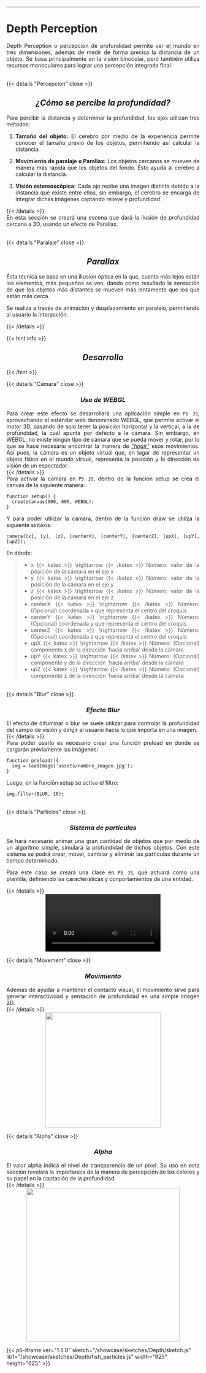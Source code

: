 ***
# **Depth Perception**

<div style="text-align: justify;">
Depth Perception o percepción de profundidad permite ver el mundo en tres dimensiones, además de medir de forma precisa la distancia de un objeto. Se basa principalmente en la visión binocular, pero tambiém utiliza recursos monoculares para lograr una percepción integrada final.
</div>
<br>

{{< details "Percepción" close >}}
<div style="text-align: center;">

## *¿Cómo se percibe la profundidad?*
</div>
<div style="text-align: justify;">
Para percibir la distancia y determinar la profundidad, los ojos utilizan tres métodos:

1. **Tamaño del objeto:** El cerebro por medio de la experiencia permite conocer el tamaño previo de los objetos, permitiendo así calcular la distancia.

2. **Movimiento de paralaje o Parallax:** Los objetos cercanos se mueven de manera más rápida que los objetos del fondo. Ésto ayuda al cerebro a calcular la distancia.

3. **Visión estereoscópica:** Cada ojo recibe una imagen distinta debido a la distancia que existe entre ellos, sin embargo, el cerebro se encarga de integrar dichas imágenes captando relieve y profundidad.
</div>
{{< /details >}}

<br>
<div style="text-align: justify;">
En esta sección se creará una escena que dará la ilusión de profundidad cercana a 3D, usando un efecto de Parallax.
</div>
<br>

{{< details "Paralaje" close >}}
<div style="text-align: center;">

## *Parallax*
</div>
<div style="text-align: justify;">
Ésta técnica se basa en una iliusion óptica en la que, cuanto más lejos están los elementos, más pequeños se ven, dando como resultado la sensación de que los objetos más distantes se mueven más lentamente que los que están más cerca. 

Se realiza a través de animación y desplazamiento en paralelo, permitiendo al usuario la interacción.

</div>
{{< /details >}}

{{< hint info >}}
<div style="text-align: center;">

## *Desarrollo*
</div>
{{< /hint  >}}

{{< details "Cámara" close >}}
<div style="text-align: center;">

### *Uso de WEBGL*
</div>

<div style="text-align: justify;">
Para crear este efecto se desarrollará una aplicación simple en <code>P5 JS</code>, aprovechando el estándar web denominado WEBGL, que permite activar el motor 3D, pasando de solo tener la posición horizontal y la vertical, a la de profundidad, la cuál apunta por defecto a la cámara. Sin embargo, en WEBGL, no existe ningún tipo de cámara que se pueda mover y rotar, por lo que se hace necesario encontrar la manera de <span style="font-style: italic;"><u>"fingir"</u></span> esos movimientos. Así pues, la cámara es un objeto virtual que, en lugar de representar un objeto físico en el mundo virtual, representa la posición y la dirección de visión de un espectador.
</div>
{{< /details >}}
<br>
<div style="text-align: justify;">
Para activar la cámara en <code>P5 JS</code>, dentro de la función setup se crea el canvas de la siguiente manera:

```tpl
function setup() {
  createCanvas(900, 600, WEBGL);
}
```

Y para poder utilizar la cámara, dentro de la función draw se utiliza la siguiente sintáxis:

```tpl
camera([x], [y], [z], [centerX], [centerY], [centerZ], [upX], [upY], [upZ]);
```

En dónde:

> * x {{< katex >}} \rightarrow {{< /katex >}} Número: valor de la posición de la cámara en el eje x 
> * y {{< katex >}} \rightarrow {{< /katex >}} Número: valor de la posición de la cámara en el eje y
> * z {{< katex >}} \rightarrow {{< /katex >}} Número: valor de la posición de la cámara en el eje z
> * centerX {{< katex >}} \rightarrow {{< /katex >}} Número: (Opcional) coordenada x que representa el centro del croquis
> * centerY {{< katex >}} \rightarrow {{< /katex >}} Número: (Opcional) coordenada y que representa el centro del croquis
> * centerZ {{< katex >}} \rightarrow {{< /katex >}} Número: (Opcional) coordenada z que representa el centro del croquis
> * upX {{< katex >}} \rightarrow {{< /katex >}} Número: (Opcional) componente x de la dirección 'hacia arriba' desde la cámara
> * upY {{< katex >}} \rightarrow {{< /katex >}} Número: (Opcional) componente y de la dirección 'hacia arriba' desde la cámara
> * upZ {{< katex >}} \rightarrow {{< /katex >}} Número: (Opcional) componente z de la dirección 'hacia arriba' desde la cámara
</div>
<br>
{{< details "Blur" close >}}
<div style="text-align: center;">

### *Efecto Blur*
</div>
<div style="text-align: justify;">
El efecto de difuminar o blur se suele utilizar para controlar la profundidad del campo de visión y dirigir al usuario hacia lo que importa en una imagen.
</div>
{{< /details >}}
<br>
<div style="text-align: justify;">
Para poder usarlo es necesario crear una función preload en donde se cargarán previamente las imágenes:

```tpl
function preload(){
  img = loadImage('assets/nombre_imagen.jpg');
}
```

Luego, en la función setup se activa el filtro:

```tpl
img.filter(BLUR, 10);
```

</div>
<br>
{{< details "Particles" close >}}
<div style="text-align: center;">

### *Sistema de partículas*
</div>
<div style="text-align: justify;">
Se hará necesario animar una gran cantidad de objetos que por medio de un algoritmo simple, simulará la profundidad de dichos objetos. Con este sistema se podrá crear, mover, cambiar y eliminar las partículas durante un tiempo determinado. 

Para este caso se creará una clase en <code>P5 JS</code>, que actuará como una plantilla, definiendo las características y conportamientos de una entidad.
</div>
{{< /details >}}
<div style="text-align: center;">
<video src="/showcase/sketches/depthPerception/Particles.mp4" controls style="max-width: 500px;" autoplay>
</video>
</div>

{{< details "Movement" close >}}
<div style="text-align: center;">

### *Movimiento*
</div>
<div style="text-align: justify;">
Además de ayudar a mantener el contacto visual, el movimiento sirve para generar interactividad y sensación de profundidad en una simple imagen 2D. 
</div>
{{< /details >}}
<div style="text-align: center;">
<img src="/showcase/sketches/depthPerception/Movement.gif" style="width:300px">
</div>


{{< details "Alpha" close >}}
<div style="text-align: center;">

### *Alpha*
</div>
<div style="text-align: justify;">
El valor alpha indica el nivel de transparencia de un píxel. Su uso en esta sección revelará la importancia de la manera de percepción de los colores y su papel en la captación de la profundidad.
</div>
{{< /details >}}
<div style="text-align: center;">
<img src="/showcase/sketches/depthPerception/Transparency.jpg" style="width:400px">
</div>

{{< p5-iframe ver="1.5.0" sketch="/showcase/sketches/Depth/sketch.js" lib1="/showcase/sketches/Depth/fish_particles.js"  width="925" height="625" >}}